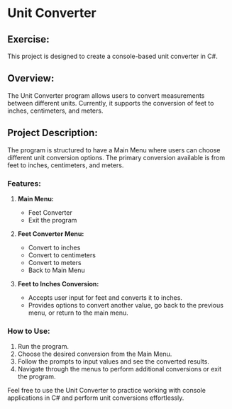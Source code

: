 ﻿# Unit Converter

## Exercise:
This project is designed to create a console-based unit converter in C#.

## Overview:
The Unit Converter program allows users to convert measurements between different units. Currently, it supports the conversion of feet to inches, centimeters, and meters.

## Project Description:
The program is structured to have a Main Menu where users can choose different unit conversion options. The primary conversion available is from feet to inches, centimeters, and meters.

### Features:
1. **Main Menu:**
   - Feet Converter
   - Exit the program

2. **Feet Converter Menu:**
   - Convert to inches
   - Convert to centimeters
   - Convert to meters
   - Back to Main Menu

3. **Feet to Inches Conversion:**
   - Accepts user input for feet and converts it to inches.
   - Provides options to convert another value, go back to the previous menu, or return to the main menu.

### How to Use:
1. Run the program.
2. Choose the desired conversion from the Main Menu.
3. Follow the prompts to input values and see the converted results.
4. Navigate through the menus to perform additional conversions or exit the program.

Feel free to use the Unit Converter to practice working with console applications in C# and perform unit conversions effortlessly.
